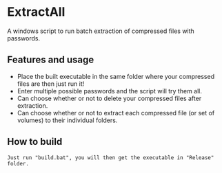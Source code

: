 # ExtractAll
 A windows script to run batch extraction of compressed files with passwords.

## Features and usage
 - Place the built executable in the same folder where your compressed files are then just run it!
 - Enter multiple possible passwords and the script will try them all. 
 - Can choose whether or not to delete your compressed files after extraction. 
 - Can choose whether or not to extract each compressed file (or set of volumes) to their individual folders. 

## How to build
    Just run "build.bat", you will then get the executable in "Release" folder. 
